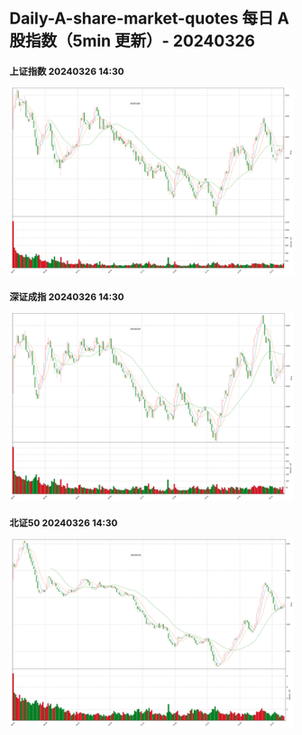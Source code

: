 
# Daily-A-share-market-quotes 每日 A 股指数（5min 更新）- 20240326

### 上证指数 20240326 14:30
![](./fig/2024/3/20240326-sh000001.png)

### 深证成指 20240326 14:30
![](./fig/2024/3/20240326-sz399001.png)

### 北证50 20240326 14:30
![](./fig/2024/3/20240326-bj899050.png)

